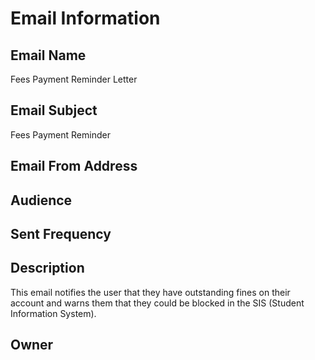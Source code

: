 # Email Information

## Email Name
Fees Payment Reminder Letter

## Email Subject
Fees Payment Reminder

## Email From Address

## Audience

## Sent Frequency

## Description
This email notifies the user that they have outstanding fines on their account and warns them that they could be blocked in the SIS (Student Information System).

## Owner

